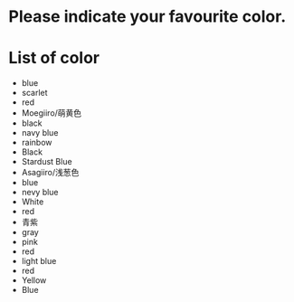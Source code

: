 # Please indicate your favourite color.

# List of color
- blue
- scarlet
- red
- Moegiiro/萌黄色
- black
- navy blue
- rainbow
- Black
- Stardust Blue
- Asagiiro/浅葱色
- blue
- nevy blue
- White
- red
- 青紫
- gray
- pink
- red
- light blue
- red
- Yellow
- Blue
